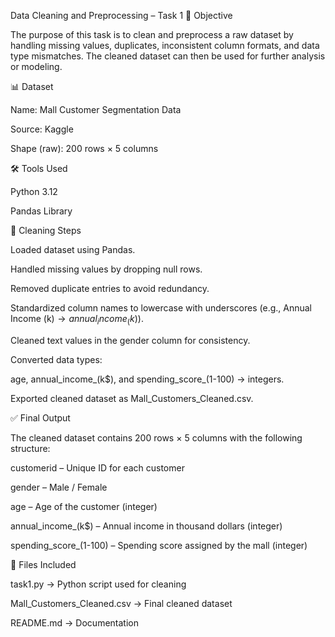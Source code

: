 Data Cleaning and Preprocessing – Task 1 📌 Objective

The purpose of this task is to clean and preprocess a raw dataset by handling missing values, duplicates, inconsistent column formats, and data type mismatches. The cleaned dataset can then be used for further analysis or modeling.

📊 Dataset

Name: Mall Customer Segmentation Data

Source: Kaggle

Shape (raw): 200 rows × 5 columns

🛠️ Tools Used

Python 3.12

Pandas Library

🔄 Cleaning Steps

Loaded dataset using Pandas.

Handled missing values by dropping null rows.

Removed duplicate entries to avoid redundancy.

Standardized column names to lowercase with underscores (e.g., Annual Income (k$) → annual_income_(k$)).

Cleaned text values in the gender column for consistency.

Converted data types:

age, annual_income_(k$), and spending_score_(1-100) → integers.

Exported cleaned dataset as Mall_Customers_Cleaned.csv.

✅ Final Output

The cleaned dataset contains 200 rows × 5 columns with the following structure:

customerid – Unique ID for each customer

gender – Male / Female

age – Age of the customer (integer)

annual_income_(k$) – Annual income in thousand dollars (integer)

spending_score_(1-100) – Spending score assigned by the mall (integer)

📂 Files Included

task1.py → Python script used for cleaning

Mall_Customers_Cleaned.csv → Final cleaned dataset

README.md → Documentation
